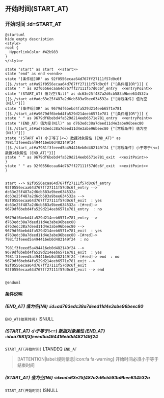 ## 开始时间(START_AT) <!-- {docsify-ignore-all} -->

   

### 开始时间 :id=START_AT

```plantuml
@startuml
hide empty description
<style>
root {
  HyperlinkColor #42b983
}
</style>

state "start" as start  <<start>>
state "end" as end <<end>>
state "[条件组]OR" as 92f0556ecaa64d767ff27111f57d0c6f [[$./start_at#a92f0556ecaa64d767ff27111f57d0c6f {"[条件组]OR"}]] {
state " " as 92f0556ecaa64d767ff27111f57d0c6f_entry  <<entryPoint>>
state "(START_AT) 值为空(Nil)" as dc63e25f487a2d6cb583a9bee634532a [[$./start_at#adc63e25f487a2d6cb583a9bee634532a {"[常规条件] 值为空(Nil)"}]]
state "[条件组]OR" as 9679df6bebd4fa529d214eeb6571e781 [[$./start_at#a9679df6bebd4fa529d214eeb6571e781 {"[条件组]OR"}]] {
state " " as 9679df6bebd4fa529d214eeb6571e781_entry  <<entryPoint>>
state "(END_AT) 值为空(Nil)" as d763edc38a7deed11d4e3abe96beec80 [[$./start_at#ad763edc38a7deed11d4e3abe96beec80 {"[常规条件] 值为空(Nil)"}]]
state "(START_AT) 小于等于(<=) 数据对象属性 (END_AT)" as 7981f3feeed5a494416eb0d482149f24 [[$./start_at#a7981f3feeed5a494416eb0d482149f24 {"[常规条件] 小于等于(<=) 数据对象属性 (END_AT)"}]]
state " " as 9679df6bebd4fa529d214eeb6571e781_exit  <<exitPoint>>
}
state " " as 92f0556ecaa64d767ff27111f57d0c6f_exit  <<exitPoint>>
}


start --> 92f0556ecaa64d767ff27111f57d0c6f_entry 
92f0556ecaa64d767ff27111f57d0c6f_entry --> dc63e25f487a2d6cb583a9bee634532a 
dc63e25f487a2d6cb583a9bee634532a --> 92f0556ecaa64d767ff27111f57d0c6f_exit  : yes
dc63e25f487a2d6cb583a9bee634532a -[#red]-> 9679df6bebd4fa529d214eeb6571e781_entry  : no

9679df6bebd4fa529d214eeb6571e781_entry --> d763edc38a7deed11d4e3abe96beec80 
d763edc38a7deed11d4e3abe96beec80 --> 9679df6bebd4fa529d214eeb6571e781_exit  : yes
d763edc38a7deed11d4e3abe96beec80 -[#red]-> 7981f3feeed5a494416eb0d482149f24  : no

7981f3feeed5a494416eb0d482149f24 --> 9679df6bebd4fa529d214eeb6571e781_exit  : yes
7981f3feeed5a494416eb0d482149f24 -[#red]-> end  : no
9679df6bebd4fa529d214eeb6571e781_exit --> 92f0556ecaa64d767ff27111f57d0c6f_exit 
92f0556ecaa64d767ff27111f57d0c6f_exit --> end 


@enduml
```

#### 条件说明

##### (END_AT) 值为空(Nil) :id=ad763edc38a7deed11d4e3abe96beec80



`END_AT(结束时间)` ISNULL 

##### (START_AT) 小于等于(<=) 数据对象属性 (END_AT) :id=a7981f3feeed5a494416eb0d482149f24



`START_AT(开始时间)` LTANDEQ  `END_AT`

> [!ATTENTION|label:规则信息|icon:fa fa-warning]
> 开始时间必须小于等于结束时间


##### (START_AT) 值为空(Nil) :id=adc63e25f487a2d6cb583a9bee634532a



`START_AT(开始时间)` ISNULL 






